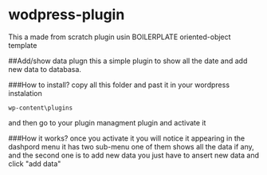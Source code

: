 # wodpress-plugin
This a made from scratch plugin usin BOILERPLATE oriented-object template

##Add/show data plugn 
this a simple plugin to show all the date and add new data to databasa.

###How to install?
copy all this folder and past it in your wordpress instalation 
```
wp-content\plugins
```
and then go to your plugin managment plugin and activate it

###How it works?
once you activate it you will notice it appearing in the dashpord menu
it has two sub-menu one of them shows all the data if any, and the second one is to add new data
you just have to ansert new data and click "add data"
